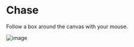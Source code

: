 # Chase

Follow a box around the canvas with your mouse.

![image](https://github.com/jardondiego/chase/assets/37823380/8e6f3e24-a44c-4a0c-9ffa-ff1381c4c596)
